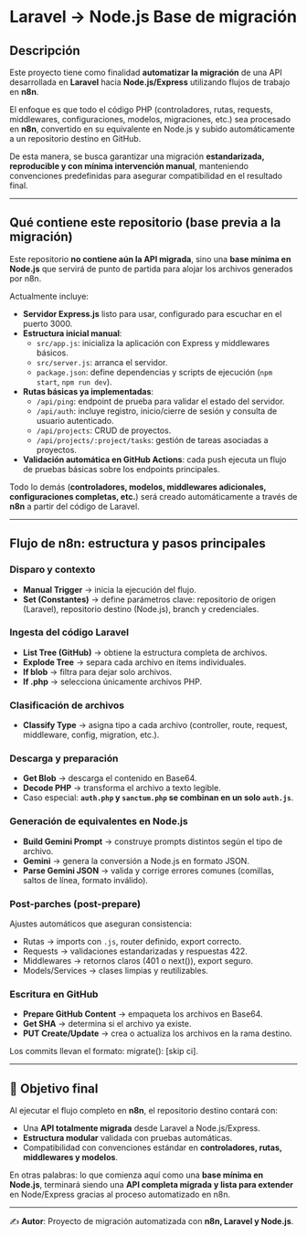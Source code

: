 # Laravel → Node.js Base de migración

## Descripción  
Este proyecto tiene como finalidad **automatizar la migración** de una API desarrollada en **Laravel** hacia **Node.js/Express** utilizando flujos de trabajo en **n8n**.  

El enfoque es que todo el código PHP (controladores, rutas, requests, middlewares, configuraciones, modelos, migraciones, etc.) sea procesado en **n8n**, convertido en su equivalente en Node.js y subido automáticamente a un repositorio destino en GitHub.  

De esta manera, se busca garantizar una migración **estandarizada, reproducible y con mínima intervención manual**, manteniendo convenciones predefinidas para asegurar compatibilidad en el resultado final.  

---

## Qué contiene este repositorio (base previa a la migración)  
Este repositorio **no contiene aún la API migrada**, sino una **base mínima en Node.js** que servirá de punto de partida para alojar los archivos generados por n8n.  

Actualmente incluye:  
- **Servidor Express.js** listo para usar, configurado para escuchar en el puerto 3000.  
- **Estructura inicial manual**:  
  - `src/app.js`: inicializa la aplicación con Express y middlewares básicos.  
  - `src/server.js`: arranca el servidor.  
  - `package.json`: define dependencias y scripts de ejecución (`npm start`, `npm run dev`).  
- **Rutas básicas ya implementadas**:  
  - `/api/ping`: endpoint de prueba para validar el estado del servidor.  
  - `/api/auth`: incluye registro, inicio/cierre de sesión y consulta de usuario autenticado.  
  - `/api/projects`: CRUD de proyectos.  
  - `/api/projects/:project/tasks`: gestión de tareas asociadas a proyectos.  
- **Validación automática en GitHub Actions**: cada push ejecuta un flujo de pruebas básicas sobre los endpoints principales.  

Todo lo demás (**controladores, modelos, middlewares adicionales, configuraciones completas, etc.**) será creado automáticamente a través de **n8n** a partir del código de Laravel.  

---

## Flujo de n8n: estructura y pasos principales  

### Disparo y contexto  
- **Manual Trigger** → inicia la ejecución del flujo.  
- **Set (Constantes)** → define parámetros clave: repositorio de origen (Laravel), repositorio destino (Node.js), branch y credenciales.  

### Ingesta del código Laravel  
- **List Tree (GitHub)** → obtiene la estructura completa de archivos.  
- **Explode Tree** → separa cada archivo en ítems individuales.  
- **If blob** → filtra para dejar solo archivos.  
- **If .php** → selecciona únicamente archivos PHP.  

### Clasificación de archivos  
- **Classify Type** → asigna tipo a cada archivo (controller, route, request, middleware, config, migration, etc.).  

### Descarga y preparación  
- **Get Blob** → descarga el contenido en Base64.  
- **Decode PHP** → transforma el archivo a texto legible.  
- Caso especial: **`auth.php` y `sanctum.php` se combinan en un solo `auth.js`**.  

### Generación de equivalentes en Node.js  
- **Build Gemini Prompt** → construye prompts distintos según el tipo de archivo.  
- **Gemini** → genera la conversión a Node.js en formato JSON.  
- **Parse Gemini JSON** → valida y corrige errores comunes (comillas, saltos de línea, formato inválido).  

### Post-parches (post-prepare)  
Ajustes automáticos que aseguran consistencia:  
- Rutas → imports con `.js`, router definido, export correcto.  
- Requests → validaciones estandarizadas y respuestas 422.  
- Middlewares → retornos claros (401 o next()), export seguro.  
- Models/Services → clases limpias y reutilizables.  

### Escritura en GitHub  
- **Prepare GitHub Content** → empaqueta los archivos en Base64.  
- **Get SHA** → determina si el archivo ya existe.  
- **PUT Create/Update** → crea o actualiza los archivos en la rama destino.  

Los commits llevan el formato: migrate(<tipo>): <ruta> [skip ci].


---

## 🎯 Objetivo final  
Al ejecutar el flujo completo en **n8n**, el repositorio destino contará con:  
- Una **API totalmente migrada** desde Laravel a Node.js/Express.  
- **Estructura modular** validada con pruebas automáticas.  
- Compatibilidad con convenciones estándar en **controladores, rutas, middlewares y modelos**.  

En otras palabras: lo que comienza aquí como una **base mínima en Node.js**, terminará siendo una **API completa migrada y lista para extender** en Node/Express gracias al proceso automatizado en n8n.  

---

✍️ **Autor**: Proyecto de migración automatizada con **n8n, Laravel y Node.js**.  
